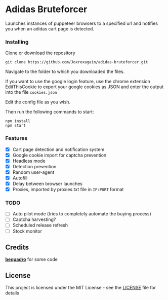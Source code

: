 # Adidas Bruteforcer

Launches instances of puppeteer browsers to a specified url and notifies you when an adidas cart page is detected.

### Installing
Clone or download the repository

```
git clone https://github.com/Joxroxagain/adidas-bruteforcer.git
```
Navigate to the folder to which you downloaded the files.

If you want to use the google login feature, use the chrome extension EditThisCookie to export your google cookies as JSON and enter the output into the file ```cookies.json```

Edit the config file as you wish.

Then run the following commands to start:
```
npm install
npm start
```
### Features
- [x] Cart page detection and notification system
- [x] Google cookie import for captcha prevention
- [x] Headless mode
- [x] Detection prevention
- [x] Random user-agent
- [x] Autofill
- [x] Delay between browser launches
- [x] Proxies, imported by proxies.txt file in `IP:PORT` format

### TODO

- [ ] Auto pilot mode (tries to completely automate the buying process)
- [ ] Captcha harvesting?
- [ ] Scheduled release refresh
- [ ] Stock monitor

## Credits
[<b>bequadro</b>](https://github.com/bequadro/kju) for some code

## License

This project is licensed under the MIT License - see the [LICENSE](LICENSE) file for details
